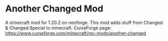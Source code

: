 # Another Changed Mod
A minecraft mod for 1.20.2 on neoforge.
This mod adds stuff from Changed & Changed:Special to minecraft.
CurseForge page: https://www.curseforge.com/minecraft/mc-mods/another-changed
